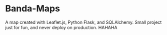 Banda-Maps
==========

A map created with Leaflet.js, Python Flask, and SQLAlchemy. Small project just for fun, and never deploy on production. HAHAHA
